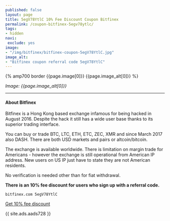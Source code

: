```yaml
---
published: false
layout: page
title: 5egV78YtlC 10% Fee Discount Coupon Bitfinex
permalink: /coupon-bitfinex-5egv78ytlc/
tags:
- hidden
navi:
 exclude: yes
image:
- "/img/bitfinex/bitfinex-coupon-5egV78YtlC.jpg"
image_alt:
- "Bitfinex coupon referral code 5egV78YtlC"
---
```



{% amp700 border {{page.image[0]}} {{page.image_alt[0]}} %}

_Image: {{page.image_alt[0]}}_

________________________

#### About Bitfinex

Bitfinex is a Hong Kong based exchange infamous for being hacked in August 2016. Despite the hack it still has a wide user base thanks to its superior trading interface.

You can buy or trade BTC, LTC, ETH, ETC, ZEC, XMR and since March 2017 also DASH. There are both USD markets and pairs or altcoin/bitcoin.

The exchange is available worldwide. There is limitation on margin trade for Americans - however the exchange is still operational from American IP address. New users on US IP just have to state they are not American residents.

No verification is needed other than for fiat withdrawal.

**There is an 10% fee discount for users who sign up with a referral code.**

`bitfinex.com 5egV78YtlC`

<a rel="nofollow" href="https://www.bitfinex.com/?refcode=5egV78YtlC" class="button" target="_blank">Get 10% fee discount</a>


{{ site.ads.aads728 }}
